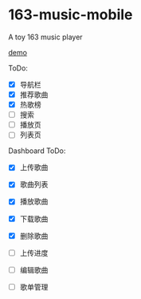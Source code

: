 # 163-music-mobile
A toy 163 music player

[demo](https://hoofoo-whu.github.io/163-music-mobile/src)

ToDo:
- [x] 导航栏
- [x] 推荐歌曲
- [x] 热歌榜
- [ ] 搜索
- [ ] 播放页
- [ ] 列表页

Dashboard ToDo:
- [x] 上传歌曲
- [x] 歌曲列表
- [x] 播放歌曲
- [x] 下载歌曲
- [x] 删除歌曲
- [ ] 上传进度
- [ ] 编辑歌曲
- [ ] 歌单管理


